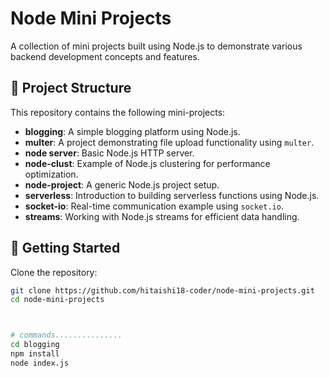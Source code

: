 # Node Mini Projects

A collection of mini projects built using Node.js to demonstrate various backend development concepts and features.

## 📁 Project Structure

This repository contains the following mini-projects:

- **blogging**: A simple blogging platform using Node.js.
- **multer**: A project demonstrating file upload functionality using `multer`.
- **node server**: Basic Node.js HTTP server.
- **node-clust**: Example of Node.js clustering for performance optimization.
- **node-project**: A generic Node.js project setup.
- **serverless**: Introduction to building serverless functions using Node.js.
- **socket-io**: Real-time communication example using `socket.io`.
- **streams**: Working with Node.js streams for efficient data handling.

## 🚀 Getting Started

Clone the repository:

```bash
git clone https://github.com/hitaishi18-coder/node-mini-projects.git
cd node-mini-projects



# commands............... 
cd blogging
npm install
node index.js
